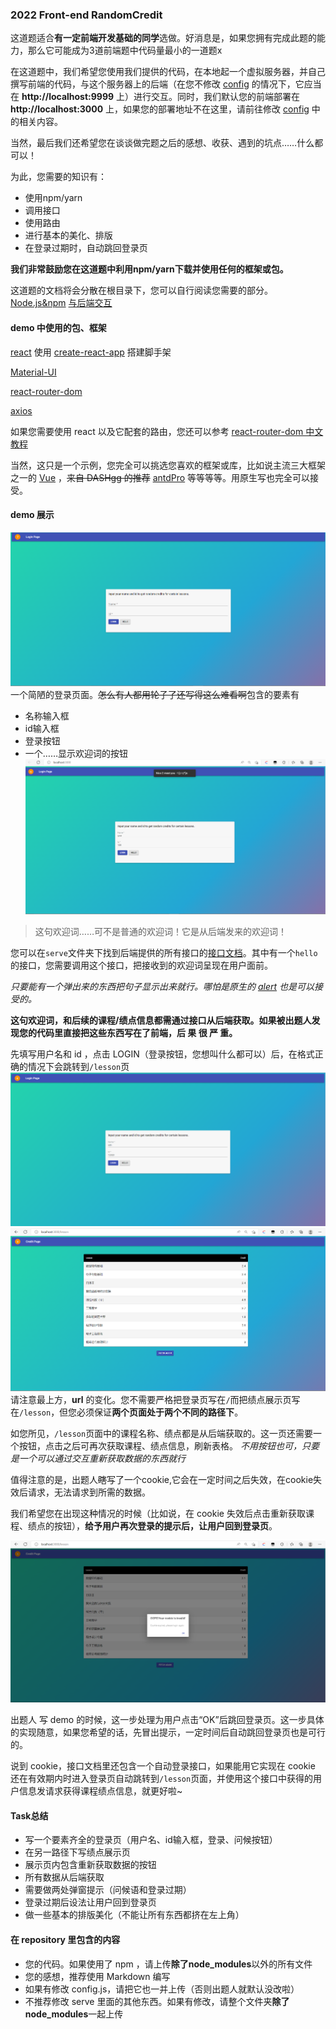 ### 2022 Front-end RandomCredit
这道题适合**有一定前端开发基础的同学**选做。好消息是，如果您拥有完成此题的能力，那么它可能成为3道前端题中代码量最小的一道题x

在这道题中，我们希望您使用我们提供的代码，在本地起一个虚拟服务器，并自己撰写前端的代码，与这个服务器上的后端（在您不修改 [config](./serve/config.js) 的情况下，它应当在 **http://localhost:9999** 上）进行交互。同时，我们默认您的前端部署在 **http://localhost:3000** 上，如果您的部署地址不在这里，请前往修改 [config](./serve/config.js) 中的相关内容。

当然，最后我们还希望您在谈谈做完题之后的感想、收获、遇到的坑点……什么都可以！

为此，您需要的知识有：

- 使用npm/yarn
- 调用接口
- 使用路由
- 进行基本的美化、排版
- 在登录过期时，自动跳回登录页

**我们非常鼓励您在这道题中利用npm/yarn下载并使用任何的框架或包。**

这道题的文档将会分散在根目录下，您可以自行阅读您需要的部分。
[Node.js&npm](./Node.js%26npm.md)
[与后端交互](./与后端交互相关文档.md)

#### demo 中使用的包、框架
[react](https://zh-hans.reactjs.org/) 使用 [create-react-app](https://zh-hans.reactjs.org/docs/create-a-new-react-app.html#create-react-app) 搭建脚手架

[Material-UI](https://mui.com/material-ui/)

[react-router-dom](https://github.com/remix-run/react-router/tree/main/packages/react-router-dom)

[axios](https://www.axios-http.cn/)

如果您需要使用 react 以及它配套的路由，您还可以参考 [react-router-dom 中文教程](https://serializedowen.github.io/docs/react-router-dom/%E5%90%91%E5%AF%BC/%E5%BF%AB%E9%80%9F%E5%BC%80%E5%A7%8B)

当然，这只是一个示例，您完全可以挑选您喜欢的框架或库，比如说主流三大框架之一的 [Vue](https://cn.vuejs.org/) ，<del>来自 DASHgg 的推荐</del> [antdPro](https://pro.ant.design/zh-CN/) 等等等等。用原生写也完全可以接受。

#### demo 展示
![登录页面](./1.png)
一个简陋的登录页面。<del>怎么有人都用轮子了还写得这么难看啊</del>包含的要素有
- 名称输入框
- id输入框
- 登录按钮
- 一个……显示欢迎词的按钮
![按hello显示](./hello.png)

>这句欢迎词……可不是普通的欢迎词！它是从后端发来的欢迎词！

您可以在``serve``文件夹下找到后端提供的所有接口的[接口文档](./serve/README.md)。其中有一个``hello``的接口，您需要调用这个接口，把接收到的欢迎词呈现在用户面前。

*只要能有一个弹出来的东西把句子显示出来就行。哪怕是原生的 [alert](https://zh.javascript.info/alert-prompt-confirm#alert) 也是可以接受的。*

**这句欢迎词，和后续的课程/绩点信息都需通过接口从后端获取。如果被出题人发现您的代码里直接把这些东西写在了前端，后 果 很 严 重。**

先填写用户名和 id ，点击 LOGIN（登录按钮，您想叫什么都可以）后，在格式正确的情况下会跳转到`/lesson`页
![2](./2.png)
![3](./3.png)
请注意最上方，**url** 的变化。您不需要严格把登录页写在`/`而把绩点展示页写在`/lesson`，但您必须保证**两个页面处于两个不同的路径下**。

如您所见，`/lesson`页面中的课程名称、绩点都是从后端获取的。这一页还需要一个按钮，点击之后可再次获取课程、绩点信息，刷新表格。
*不用按钮也可，只要是一个可以通过交互重新获取数据的东西就行*

值得注意的是，出题人<del>瞎</del>写了一个cookie,它会在一定时间之后失效，在cookie失效后请求，无法请求到所需的数据。

我们希望您在出现这种情况的时候（比如说，在 cookie 失效后点击重新获取课程、绩点的按钮），**给予用户再次登录的提示后，让用户回到登录页**。

![4](./4.png)

出题人 写 demo 的时候，这一步处理为用户点击“OK”后跳回登录页。这一步具体的实现随意，如果您希望的话，先冒出提示，一定时间后自动跳回登录页也是可行的。

说到 cookie，接口文档里还包含一个自动登录接口，如果能用它实现在 cookie 还在有效期内时进入登录页自动跳转到`/lesson`页面，并使用这个接口中获得的用户信息发请求获得课程绩点信息，就更好啦~

#### Task总结
- 写一个要素齐全的登录页（用户名、id输入框，登录、问候按钮）
- 在另一路径下写绩点展示页
- 展示页内包含重新获取数据的按钮
- 所有数据从后端获取
- 需要做两处弹窗提示（问候语和登录过期）
- 登录过期后设法让用户回到登录页
- 做一些基本的排版美化（不能让所有东西都挤在左上角）

#### 在 repository 里包含的内容
- 您的代码。如果使用了 npm ，请上传**除了node_modules**以外的所有文件
- 您的感想，推荐使用 Markdown 编写
- 如果有修改 config.js，请把它也一并上传（否则出题人就默认没改啦）
- 不推荐修改 serve 里面的其他东西。如果有修改，请整个文件夹**除了node_modules**一起上传



